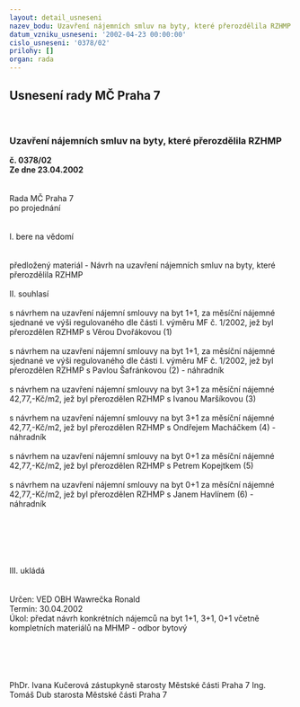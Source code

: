 ```yaml
---
layout: detail_usneseni
nazev_bodu: Uzavření nájemních smluv na byty, které přerozdělila RZHMP
datum_vzniku_usneseni: '2002-04-23 00:00:00'
cislo_usneseni: '0378/02'
prilohy: []
organ: rada
---
```

<div id="ucUsn_pList" class="usn">
	<span><h2>Usnesení rady MČ Praha 7 </h2>
<br></span><div class="standBody">
<span><h3>Uzavření nájemních smluv na byty, které přerozdělila RZHMP</h3></span><div class="center">
		<strong>č. 0378/02</strong><br>
	</div>
<div class="center">
		<strong>Ze dne 23.04.2002</strong><br><br>
	</div>
<br>Rada MČ Praha 7<br>po projednání<br><br><br>I.	bere na vědomí<br><br> <br>předložený materiál - Návrh na uzavření nájemních smluv na byty, které přerozdělila RZHMP<br><br>II.	souhlasí <br><br>s návrhem na uzavření nájemní smlouvy  na byt 1+1, za měsíční nájemné sjednané ve výši regulovaného dle části I. výměru MF č. 1/2002, jež byl přerozdělen RZHMP s Věrou Dvořákovou (1)<br><br>s návrhem na uzavření nájemní smlouvy na byt 1+1, za měsíční nájemné sjednané ve výši regulovaného dle části I. výměru MF č. 1/2002, jež byl přerozdělen RZHMP s Pavlou Šafránkovou (2) - náhradník<br><br>s návrhem na uzavření nájemní smlouvy  na byt 3+1 za měsíční nájemné 42,77,-Kč/m2, jež byl přerozdělen RZHMP s Ivanou Maršíkovou (3)<br><br>s návrhem na uzavření nájemní smlouvy na byt 3+1 za měsíční nájemné 42,77,-Kč/m2, jež byl přerozdělen RZHMP s Ondřejem Macháčkem (4) - náhradník<br><br>s návrhem na uzavření nájemní smlouvy na byt 0+1 za měsíční nájemné 42,77,-Kč/m2, jež byl přerozdělen RZHMP s Petrem Kopejtkem (5)<br><br>s návrhem na uzavření nájemní smlouvy na byt 0+1 za měsíční nájemné 42,77,-Kč/m2, jež byl přerozdělen RZHMP s Janem Havlínem (6) - náhradník<br><br><br><br><br><br><br>III.	ukládá <br><br> <br>Určen:	VED OBH Wawrečka Ronald<br>Termín: 30.04.2002<br>Úkol:	předat návrh konkrétních nájemců na byt 1+1, 3+1, 0+1 včetně kompletních materiálů na MHMP - odbor bytový<br> <br><br><br> <br>	<br>PhDr. Ivana Kučerová zástupkyně starosty Městské části Praha 7	Ing. Tomáš Dub starosta Městské části Praha 7<br>	<br><br>
</div>
</div>